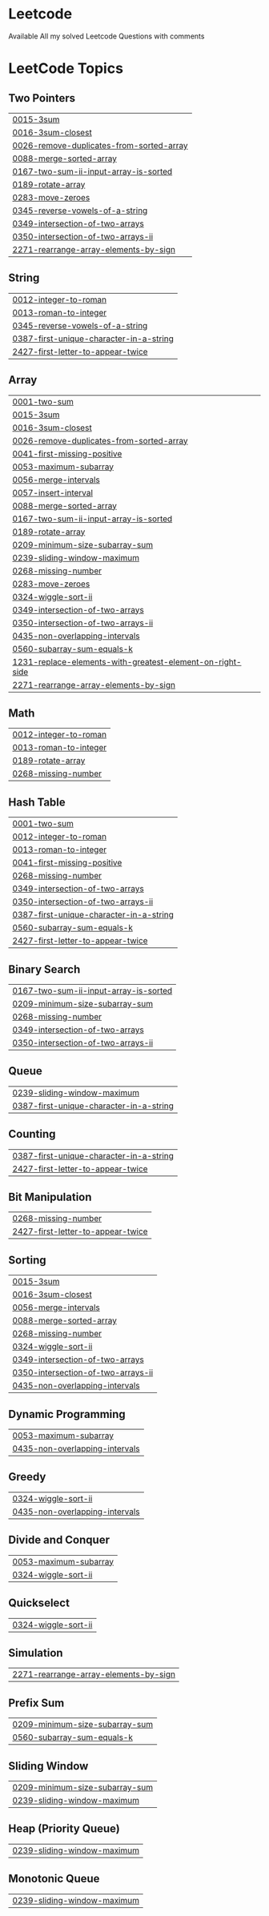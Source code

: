 # Leetcode
Available All my solved Leetcode Questions with comments

<!---LeetCode Topics Start-->
# LeetCode Topics
## Two Pointers
|  |
| ------- |
| [0015-3sum](https://github.com/mohitpunyani/Leetcode-and-gfg/tree/master/0015-3sum) |
| [0016-3sum-closest](https://github.com/mohitpunyani/Leetcode-and-gfg/tree/master/0016-3sum-closest) |
| [0026-remove-duplicates-from-sorted-array](https://github.com/mohitpunyani/Leetcode-and-gfg/tree/master/0026-remove-duplicates-from-sorted-array) |
| [0088-merge-sorted-array](https://github.com/mohitpunyani/Leetcode-and-gfg/tree/master/0088-merge-sorted-array) |
| [0167-two-sum-ii-input-array-is-sorted](https://github.com/mohitpunyani/Leetcode-and-gfg/tree/master/0167-two-sum-ii-input-array-is-sorted) |
| [0189-rotate-array](https://github.com/mohitpunyani/Leetcode-and-gfg/tree/master/0189-rotate-array) |
| [0283-move-zeroes](https://github.com/mohitpunyani/Leetcode-and-gfg/tree/master/0283-move-zeroes) |
| [0345-reverse-vowels-of-a-string](https://github.com/mohitpunyani/Leetcode-and-gfg/tree/master/0345-reverse-vowels-of-a-string) |
| [0349-intersection-of-two-arrays](https://github.com/mohitpunyani/Leetcode-and-gfg/tree/master/0349-intersection-of-two-arrays) |
| [0350-intersection-of-two-arrays-ii](https://github.com/mohitpunyani/Leetcode-and-gfg/tree/master/0350-intersection-of-two-arrays-ii) |
| [2271-rearrange-array-elements-by-sign](https://github.com/mohitpunyani/Leetcode-and-gfg/tree/master/2271-rearrange-array-elements-by-sign) |
## String
|  |
| ------- |
| [0012-integer-to-roman](https://github.com/mohitpunyani/Leetcode-and-gfg/tree/master/0012-integer-to-roman) |
| [0013-roman-to-integer](https://github.com/mohitpunyani/Leetcode-and-gfg/tree/master/0013-roman-to-integer) |
| [0345-reverse-vowels-of-a-string](https://github.com/mohitpunyani/Leetcode-and-gfg/tree/master/0345-reverse-vowels-of-a-string) |
| [0387-first-unique-character-in-a-string](https://github.com/mohitpunyani/Leetcode-and-gfg/tree/master/0387-first-unique-character-in-a-string) |
| [2427-first-letter-to-appear-twice](https://github.com/mohitpunyani/Leetcode-and-gfg/tree/master/2427-first-letter-to-appear-twice) |
## Array
|  |
| ------- |
| [0001-two-sum](https://github.com/mohitpunyani/Leetcode-and-gfg/tree/master/0001-two-sum) |
| [0015-3sum](https://github.com/mohitpunyani/Leetcode-and-gfg/tree/master/0015-3sum) |
| [0016-3sum-closest](https://github.com/mohitpunyani/Leetcode-and-gfg/tree/master/0016-3sum-closest) |
| [0026-remove-duplicates-from-sorted-array](https://github.com/mohitpunyani/Leetcode-and-gfg/tree/master/0026-remove-duplicates-from-sorted-array) |
| [0041-first-missing-positive](https://github.com/mohitpunyani/Leetcode-and-gfg/tree/master/0041-first-missing-positive) |
| [0053-maximum-subarray](https://github.com/mohitpunyani/Leetcode-and-gfg/tree/master/0053-maximum-subarray) |
| [0056-merge-intervals](https://github.com/mohitpunyani/Leetcode-and-gfg/tree/master/0056-merge-intervals) |
| [0057-insert-interval](https://github.com/mohitpunyani/Leetcode-and-gfg/tree/master/0057-insert-interval) |
| [0088-merge-sorted-array](https://github.com/mohitpunyani/Leetcode-and-gfg/tree/master/0088-merge-sorted-array) |
| [0167-two-sum-ii-input-array-is-sorted](https://github.com/mohitpunyani/Leetcode-and-gfg/tree/master/0167-two-sum-ii-input-array-is-sorted) |
| [0189-rotate-array](https://github.com/mohitpunyani/Leetcode-and-gfg/tree/master/0189-rotate-array) |
| [0209-minimum-size-subarray-sum](https://github.com/mohitpunyani/Leetcode-and-gfg/tree/master/0209-minimum-size-subarray-sum) |
| [0239-sliding-window-maximum](https://github.com/mohitpunyani/Leetcode-and-gfg/tree/master/0239-sliding-window-maximum) |
| [0268-missing-number](https://github.com/mohitpunyani/Leetcode-and-gfg/tree/master/0268-missing-number) |
| [0283-move-zeroes](https://github.com/mohitpunyani/Leetcode-and-gfg/tree/master/0283-move-zeroes) |
| [0324-wiggle-sort-ii](https://github.com/mohitpunyani/Leetcode-and-gfg/tree/master/0324-wiggle-sort-ii) |
| [0349-intersection-of-two-arrays](https://github.com/mohitpunyani/Leetcode-and-gfg/tree/master/0349-intersection-of-two-arrays) |
| [0350-intersection-of-two-arrays-ii](https://github.com/mohitpunyani/Leetcode-and-gfg/tree/master/0350-intersection-of-two-arrays-ii) |
| [0435-non-overlapping-intervals](https://github.com/mohitpunyani/Leetcode-and-gfg/tree/master/0435-non-overlapping-intervals) |
| [0560-subarray-sum-equals-k](https://github.com/mohitpunyani/Leetcode-and-gfg/tree/master/0560-subarray-sum-equals-k) |
| [1231-replace-elements-with-greatest-element-on-right-side](https://github.com/mohitpunyani/Leetcode-and-gfg/tree/master/1231-replace-elements-with-greatest-element-on-right-side) |
| [2271-rearrange-array-elements-by-sign](https://github.com/mohitpunyani/Leetcode-and-gfg/tree/master/2271-rearrange-array-elements-by-sign) |
## Math
|  |
| ------- |
| [0012-integer-to-roman](https://github.com/mohitpunyani/Leetcode-and-gfg/tree/master/0012-integer-to-roman) |
| [0013-roman-to-integer](https://github.com/mohitpunyani/Leetcode-and-gfg/tree/master/0013-roman-to-integer) |
| [0189-rotate-array](https://github.com/mohitpunyani/Leetcode-and-gfg/tree/master/0189-rotate-array) |
| [0268-missing-number](https://github.com/mohitpunyani/Leetcode-and-gfg/tree/master/0268-missing-number) |
## Hash Table
|  |
| ------- |
| [0001-two-sum](https://github.com/mohitpunyani/Leetcode-and-gfg/tree/master/0001-two-sum) |
| [0012-integer-to-roman](https://github.com/mohitpunyani/Leetcode-and-gfg/tree/master/0012-integer-to-roman) |
| [0013-roman-to-integer](https://github.com/mohitpunyani/Leetcode-and-gfg/tree/master/0013-roman-to-integer) |
| [0041-first-missing-positive](https://github.com/mohitpunyani/Leetcode-and-gfg/tree/master/0041-first-missing-positive) |
| [0268-missing-number](https://github.com/mohitpunyani/Leetcode-and-gfg/tree/master/0268-missing-number) |
| [0349-intersection-of-two-arrays](https://github.com/mohitpunyani/Leetcode-and-gfg/tree/master/0349-intersection-of-two-arrays) |
| [0350-intersection-of-two-arrays-ii](https://github.com/mohitpunyani/Leetcode-and-gfg/tree/master/0350-intersection-of-two-arrays-ii) |
| [0387-first-unique-character-in-a-string](https://github.com/mohitpunyani/Leetcode-and-gfg/tree/master/0387-first-unique-character-in-a-string) |
| [0560-subarray-sum-equals-k](https://github.com/mohitpunyani/Leetcode-and-gfg/tree/master/0560-subarray-sum-equals-k) |
| [2427-first-letter-to-appear-twice](https://github.com/mohitpunyani/Leetcode-and-gfg/tree/master/2427-first-letter-to-appear-twice) |
## Binary Search
|  |
| ------- |
| [0167-two-sum-ii-input-array-is-sorted](https://github.com/mohitpunyani/Leetcode-and-gfg/tree/master/0167-two-sum-ii-input-array-is-sorted) |
| [0209-minimum-size-subarray-sum](https://github.com/mohitpunyani/Leetcode-and-gfg/tree/master/0209-minimum-size-subarray-sum) |
| [0268-missing-number](https://github.com/mohitpunyani/Leetcode-and-gfg/tree/master/0268-missing-number) |
| [0349-intersection-of-two-arrays](https://github.com/mohitpunyani/Leetcode-and-gfg/tree/master/0349-intersection-of-two-arrays) |
| [0350-intersection-of-two-arrays-ii](https://github.com/mohitpunyani/Leetcode-and-gfg/tree/master/0350-intersection-of-two-arrays-ii) |
## Queue
|  |
| ------- |
| [0239-sliding-window-maximum](https://github.com/mohitpunyani/Leetcode-and-gfg/tree/master/0239-sliding-window-maximum) |
| [0387-first-unique-character-in-a-string](https://github.com/mohitpunyani/Leetcode-and-gfg/tree/master/0387-first-unique-character-in-a-string) |
## Counting
|  |
| ------- |
| [0387-first-unique-character-in-a-string](https://github.com/mohitpunyani/Leetcode-and-gfg/tree/master/0387-first-unique-character-in-a-string) |
| [2427-first-letter-to-appear-twice](https://github.com/mohitpunyani/Leetcode-and-gfg/tree/master/2427-first-letter-to-appear-twice) |
## Bit Manipulation
|  |
| ------- |
| [0268-missing-number](https://github.com/mohitpunyani/Leetcode-and-gfg/tree/master/0268-missing-number) |
| [2427-first-letter-to-appear-twice](https://github.com/mohitpunyani/Leetcode-and-gfg/tree/master/2427-first-letter-to-appear-twice) |
## Sorting
|  |
| ------- |
| [0015-3sum](https://github.com/mohitpunyani/Leetcode-and-gfg/tree/master/0015-3sum) |
| [0016-3sum-closest](https://github.com/mohitpunyani/Leetcode-and-gfg/tree/master/0016-3sum-closest) |
| [0056-merge-intervals](https://github.com/mohitpunyani/Leetcode-and-gfg/tree/master/0056-merge-intervals) |
| [0088-merge-sorted-array](https://github.com/mohitpunyani/Leetcode-and-gfg/tree/master/0088-merge-sorted-array) |
| [0268-missing-number](https://github.com/mohitpunyani/Leetcode-and-gfg/tree/master/0268-missing-number) |
| [0324-wiggle-sort-ii](https://github.com/mohitpunyani/Leetcode-and-gfg/tree/master/0324-wiggle-sort-ii) |
| [0349-intersection-of-two-arrays](https://github.com/mohitpunyani/Leetcode-and-gfg/tree/master/0349-intersection-of-two-arrays) |
| [0350-intersection-of-two-arrays-ii](https://github.com/mohitpunyani/Leetcode-and-gfg/tree/master/0350-intersection-of-two-arrays-ii) |
| [0435-non-overlapping-intervals](https://github.com/mohitpunyani/Leetcode-and-gfg/tree/master/0435-non-overlapping-intervals) |
## Dynamic Programming
|  |
| ------- |
| [0053-maximum-subarray](https://github.com/mohitpunyani/Leetcode-and-gfg/tree/master/0053-maximum-subarray) |
| [0435-non-overlapping-intervals](https://github.com/mohitpunyani/Leetcode-and-gfg/tree/master/0435-non-overlapping-intervals) |
## Greedy
|  |
| ------- |
| [0324-wiggle-sort-ii](https://github.com/mohitpunyani/Leetcode-and-gfg/tree/master/0324-wiggle-sort-ii) |
| [0435-non-overlapping-intervals](https://github.com/mohitpunyani/Leetcode-and-gfg/tree/master/0435-non-overlapping-intervals) |
## Divide and Conquer
|  |
| ------- |
| [0053-maximum-subarray](https://github.com/mohitpunyani/Leetcode-and-gfg/tree/master/0053-maximum-subarray) |
| [0324-wiggle-sort-ii](https://github.com/mohitpunyani/Leetcode-and-gfg/tree/master/0324-wiggle-sort-ii) |
## Quickselect
|  |
| ------- |
| [0324-wiggle-sort-ii](https://github.com/mohitpunyani/Leetcode-and-gfg/tree/master/0324-wiggle-sort-ii) |
## Simulation
|  |
| ------- |
| [2271-rearrange-array-elements-by-sign](https://github.com/mohitpunyani/Leetcode-and-gfg/tree/master/2271-rearrange-array-elements-by-sign) |
## Prefix Sum
|  |
| ------- |
| [0209-minimum-size-subarray-sum](https://github.com/mohitpunyani/Leetcode-and-gfg/tree/master/0209-minimum-size-subarray-sum) |
| [0560-subarray-sum-equals-k](https://github.com/mohitpunyani/Leetcode-and-gfg/tree/master/0560-subarray-sum-equals-k) |
## Sliding Window
|  |
| ------- |
| [0209-minimum-size-subarray-sum](https://github.com/mohitpunyani/Leetcode-and-gfg/tree/master/0209-minimum-size-subarray-sum) |
| [0239-sliding-window-maximum](https://github.com/mohitpunyani/Leetcode-and-gfg/tree/master/0239-sliding-window-maximum) |
## Heap (Priority Queue)
|  |
| ------- |
| [0239-sliding-window-maximum](https://github.com/mohitpunyani/Leetcode-and-gfg/tree/master/0239-sliding-window-maximum) |
## Monotonic Queue
|  |
| ------- |
| [0239-sliding-window-maximum](https://github.com/mohitpunyani/Leetcode-and-gfg/tree/master/0239-sliding-window-maximum) |
<!---LeetCode Topics End-->